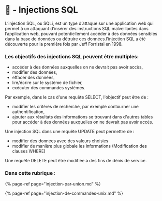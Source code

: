 # 💉 - Injections SQL

L’injection SQL, ou SQLi, est un type d’attaque sur une application web qui permet à un attaquant d’insérer des instructions SQL malveillantes dans l’application web, pouvant potentiellement accéder à des données sensibles dans la base de données ou détruire ces données.l’injection SQL a été découverte pour la première fois par Jeff Forristal en 1998.

### Les objectifs des injections SQL peuvent être multiples:

* accéder à des données auxquelles on ne devrait pas avoir accès,
* modifier des données,
* effacer des données,
* lire/écrire sur le système de fichier,
* exécuter des commandes systèmes.

Par exemple, dans le cas d'une requête SELECT, l'objectif peut être de :

* modifier les critères de recherche, par exemple contourner une authentification,
* ajouter aux résultats des informations se trouvant dans d'autres tables pour accéder à des données auxquelles on ne devrait pas avoir accès.

Une injection SQL dans une requête UPDATE peut permettre de :

* modifier des données avec des valeurs choisies
* modifier de manière plus globale les informations \(Modification des clauses WHERE\)

Une requête DELETE peut être modifiée à des fins de dénis de service.



### Dans cette rubrique : 

{% page-ref page="injection-par-union.md" %}

{% page-ref page="injection-de-commandes-unix.md" %}




